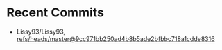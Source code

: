 # Recent Commits

<!-- START gadpp -->
- Lissy93/Lissy93, [refs/heads/master@9cc971bb250ad4b8b5ade2bfbbc718a1cdde8316](https://github.com/Lissy93/Lissy93/commit/9cc971bb250ad4b8b5ade2bfbbc718a1cdde8316)
